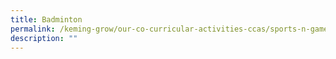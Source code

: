 ```yaml
---
title: Badminton
permalink: /keming-grow/our-co-curricular-activities-ccas/sports-n-games/badminton/
description: ""
---
```

